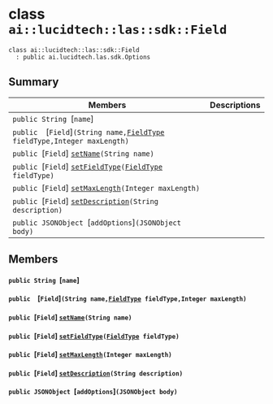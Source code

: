 # class `ai::lucidtech::las::sdk::Field` 

```
class ai::lucidtech::las::sdk::Field
  : public ai.lucidtech.las.sdk.Options
```  

## Summary

 Members                        | Descriptions                                
--------------------------------|---------------------------------------------
`public String `[`name`] | 
`public  `[`Field`]`(String name,`[`FieldType`](docs/ai::lucidtech::las::sdk::FieldType.md#enumai_1_1lucidtech_1_1las_1_1sdk_1_1_field_type)` fieldType,Integer maxLength)` | 
`public `[`Field`] [`setName`](#classai_1_1lucidtech_1_1las_1_1sdk_1_1_field_1a069d9673c20a97e833ca48e04e1620ed)`(String name)` | 
`public `[`Field`] [`setFieldType`](#classai_1_1lucidtech_1_1las_1_1sdk_1_1_field_1a0d8ffa4f63806111d97295a224dcc849)`(`[`FieldType`](docs/ai::lucidtech::las::sdk::FieldType.md#enumai_1_1lucidtech_1_1las_1_1sdk_1_1_field_type)` fieldType)` | 
`public `[`Field`] [`setMaxLength`](#classai_1_1lucidtech_1_1las_1_1sdk_1_1_field_1a562d537097a73eaec5ebda075cd7af7e)`(Integer maxLength)` | 
`public `[`Field`] [`setDescription`](#classai_1_1lucidtech_1_1las_1_1sdk_1_1_field_1a3069a2218f7dd0642782bacb97779446)`(String description)` | 
`public JSONObject `[`addOptions`]`(JSONObject body)` | 

## Members

#### `public String `[`name`] 

#### `public  `[`Field`]`(String name,`[`FieldType`](docs/ai::lucidtech::las::sdk::FieldType.md#enumai_1_1lucidtech_1_1las_1_1sdk_1_1_field_type)` fieldType,Integer maxLength)` 

#### `public `[`Field`] [`setName`](#classai_1_1lucidtech_1_1las_1_1sdk_1_1_field_1a069d9673c20a97e833ca48e04e1620ed)`(String name)` 

#### `public `[`Field`] [`setFieldType`](#classai_1_1lucidtech_1_1las_1_1sdk_1_1_field_1a0d8ffa4f63806111d97295a224dcc849)`(`[`FieldType`](docs/ai::lucidtech::las::sdk::FieldType.md#enumai_1_1lucidtech_1_1las_1_1sdk_1_1_field_type)` fieldType)` 

#### `public `[`Field`] [`setMaxLength`](#classai_1_1lucidtech_1_1las_1_1sdk_1_1_field_1a562d537097a73eaec5ebda075cd7af7e)`(Integer maxLength)` 

#### `public `[`Field`] [`setDescription`](#classai_1_1lucidtech_1_1las_1_1sdk_1_1_field_1a3069a2218f7dd0642782bacb97779446)`(String description)` 

#### `public JSONObject `[`addOptions`]`(JSONObject body)` 

